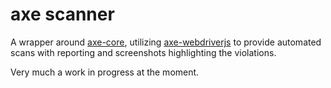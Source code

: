 # axe scanner

A wrapper around [axe-core](https://github.com/dequelabs/axe-core), utilizing [axe-webdriverjs](https://github.com/dequelabs/axe-webdriverjs) to provide automated scans with reporting and screenshots highlighting the violations.

Very much a work in progress at the moment.